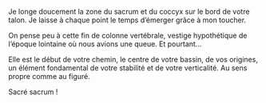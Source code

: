 Je longe doucement la zone du sacrum et du coccyx sur le bord de votre talon. Je laisse à chaque point le temps d’émerger grâce à mon toucher.

On pense peu à cette fin de colonne vertébrale, vestige hypothétique de l’époque lointaine où nous avions une queue. Et pourtant…

Elle est le début de votre chemin, le centre de votre bassin, de vos origines, un élément fondamental de votre stabilité et de votre verticalité. Au sens propre comme au figuré.

Sacré sacrum !
